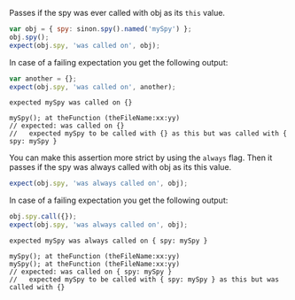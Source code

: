 Passes if the spy was ever called with obj as its `this` value.

```js
var obj = { spy: sinon.spy().named('mySpy') };
obj.spy();
expect(obj.spy, 'was called on', obj);
```

In case of a failing expectation you get the following output:

```js
var another = {};
expect(obj.spy, 'was called on', another);
```

```output
expected mySpy was called on {}

mySpy(); at theFunction (theFileName:xx:yy)
// expected: was called on {}
//   expected mySpy to be called with {} as this but was called with { spy: mySpy }
```

You can make this assertion more strict by using the `always`
flag. Then it passes if the spy was always called with obj as its this
value.

```js
expect(obj.spy, 'was always called on', obj);
```

In case of a failing expectation you get the following output:

```js
obj.spy.call({});
expect(obj.spy, 'was always called on', obj);
```

```output
expected mySpy was always called on { spy: mySpy }

mySpy(); at theFunction (theFileName:xx:yy)
mySpy(); at theFunction (theFileName:xx:yy)
// expected: was called on { spy: mySpy }
//   expected mySpy to be called with { spy: mySpy } as this but was called with {}
```
